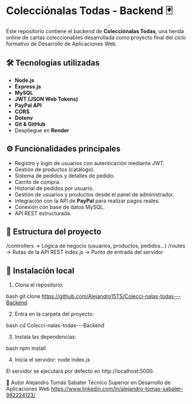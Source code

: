 # Colecciónalas Todas - Backend 🃏

Este repositorio contiene el backend de **Colecciónalas Todas**, una tienda online de cartas coleccionables desarrollada como proyecto final del ciclo formativo de Desarrollo de Aplicaciones Web.

## 🛠️ Tecnologías utilizadas

- **Node.js**
- **Express.js**
- **MySQL**
- **JWT (JSON Web Tokens)**
- **PayPal API**
- **CORS**
- **Dotenv**
- **Git & GitHub**
- Despliegue en **Render**

## ⚙️ Funcionalidades principales

- Registro y login de usuarios con autenticación mediante JWT.
- Gestión de productos (catálogo).
- Sistema de pedidos y detalles de pedido.
- Carrito de compra.
- Historial de pedidos por usuario.
- Gestión de usuarios y productos desde el panel de administrador.
- Integración con la API de **PayPal** para realizar pagos reales.
- Conexión con base de datos MySQL.
- API REST estructurada.

## 📁 Estructura del proyecto

/controllers → Lógica de negocio (usuarios, productos, pedidos...)
/routes → Rutas de la API REST
index.js → Punto de entrada del servidor

## 🚀 Instalación local

1. Clona el repositorio:

bash
git clone https://github.com/Alejandro15TS/Colecci-nalas-todas---Backend

2. Entra en la carpeta del proyecto:

bash
cd Colecci-nalas-todas---Backend

3. Instala las dependencias:

bash
npm install

4. Inicia el servidor:
node index.js

El servidor se ejecutará por defecto en http://localhost:5000.

🧠 Autor
Alejandro Tomás Sabater
Técnico Superior en Desarrollo de Aplicaciones Web
https://www.linkedin.com/in/alejandro-tomas-sabater-982224123/